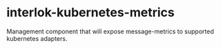 # interlok-kubernetes-metrics
Management component that will expose message-metrics to supported kubernetes adapters.
